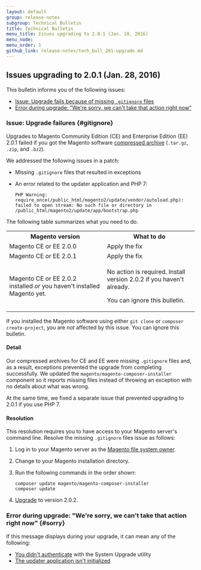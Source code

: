 ```yaml
---
layout: default
group: release-notes
subgroup: Technical Bulletin
title: Technical Bulletin
menu_title: Issues upgrading to 2.0.1 (Jan. 28, 2016)
menu_node: 
menu_order: 1
github_link: release-notes/tech_bull_201-upgrade.md
---
```


## Issues upgrading to 2.0.1 (Jan. 28, 2016)
This bulletin informs you of the following issues:

*	[Issue: Upgrade fails because of missing `.gitignore` files](#gitignore)
*	[Error during upgrade: "We're sorry, we can't take that action right now"](#sorry)

### Issue: Upgrade failures {#gitignore}
Upgrades to Magento Community Edition (CE) and Enterprise Edition (EE) 2.0.1 failed if you got the Magento software <a href="{{ site.gdeurl }}install-gde/prereq/zip_install.html">compressed archive</a> (`.tar.gz`, `.zip`, and `.bz2`).

We addressed the following issues in a patch:

*	Missing `.gitignore` files that resulted in exceptions
*	An error related to the updater application and PHP 7:

		PHP Warning: require_once(/public_html/magento2/update/vendor/autoload.php): failed to open stream: No such file or directory in /public_html/magento2/update/app/bootstrap.php

The following table summarizes what you need to do.

<table>
	<tbody>
	<tr> 
		<th>Magento version</th>
		<th>What to do</th>
	</tr>
	<tr>
	<td>Magento CE or EE 2.0.0</td>
	<td>Apply the fix</td>
</tr>
<tr>
	<td>Magento CE or EE 2.0.1</td>
	<td>Apply the fix</td>
</tr>
<tr>
	<td>Magento CE or EE 2.0.2 installed <em>or</em> you haven't installed Magento yet.</td>
	<td><p>No action is required. Install version 2.0.2 if you haven't already.</p>
		<p>You can ignore this bulletin.</p></td>
</tr>
</tbody>
</table>

<div class="bs-callout bs-callout-info" id="info">
  <p>If you installed the Magento software using either <code>git clone</code> or <code>composer create-project</code>, you are <em>not</em> affected by this issue. You can ignore this bulletin.</p>
</div>

#### Detail
Our compressed archives for CE and EE were missing `.gitignore` files and, as a result, exceptions prevented the upgrade from completing successfully. We updated the `magento/magento-composer-installer` component so it reports missing files instead of throwing an exception with no details about what was wrong.

At the same time, we fixed a separate issue that prevented upgrading to 2.0.1 if you use PHP 7.

#### Resolution
This resolution requires you to have access to your Magento server's command line. Resolve the missing `.gitignore` files issue as follows:

1.	Log in to your Magento server as the <a href="{{ site.gdeurl }}install-gde/prereq/apache-user.html">Magento file system owner</a>.
2.	Change to your Magento installation directory.
3.	Run the following commands in the order shown:

		composer update magento/magento-composer-installer
		composer update
5.	<a href="{{ site.gdeurl }}comp-mgr/upgrader/upgrade-start.html">Upgrade</a> to version 2.0.2.	

### Error during upgrade: "We're sorry, we can't take that action right now" {#sorry}
If this message displays during your upgrade, it can mean any of the following:

*	<a href="{{ site.gdeurl }}comp-mgr/trouble/cman/were-sorry.html#not-auth">You didn't authenticate</a> with the System Upgrade utility
*	<a href="{{ site.gdeurl }}comp-mgr/trouble/cman/were-sorry.html#updater">The updater application isn't initialized</a>

